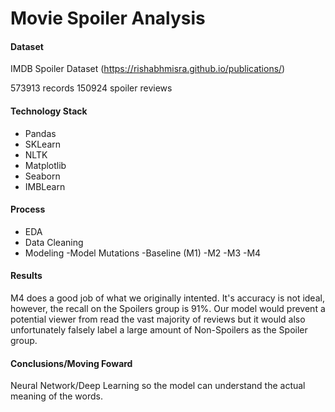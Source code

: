 # Movie Spoiler Analysis
#### Dataset
IMDB Spoiler Dataset (https://rishabhmisra.github.io/publications/)

573913 records
150924 spoiler reviews

#### Technology Stack
  - Pandas
  - SKLearn
  - NLTK
  - Matplotlib
  - Seaborn
  - IMBLearn
#### Process
  - EDA
  - Data Cleaning
  - Modeling
    -Model Mutations
      -Baseline (M1)
      -M2
      -M3
      -M4
#### Results
M4 does a good job of what we originally intented. It's accuracy is not ideal, however, the recall on the Spoilers group is 91%. Our model would prevent a potential viewer from read the vast majority of reviews but it would also unfortunately falsely label a large amount of Non-Spoilers as the Spoiler group.
#### Conclusions/Moving Foward
Neural Network/Deep Learning so the model can understand the actual meaning of the words.

